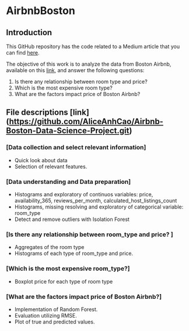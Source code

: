 # AirbnbBoston
## Introduction

This GitHub repository has the code related to a Medium article that you can find [here](https://medium.com/@caohongvananh/airbnb-boston-data-science-74d39ad984fc).

The objective of this work is to analyze the data from Boston Airbnb, available on this [link](http://insideairbnb.com/get-the-data/), and answer the following questions:

1.	Is there any relationship between room type and price?
2.	Which is the most expensive room type?
3.	What are the factors impact price of Boston Airbnb?


## File descriptions [link] (https://github.com/AliceAnhCao/Airbnb-Boston-Data-Science-Project.git)

### [Data collection and select relevant information]

- Quick look about data
- Selection of relevant features.

### [Data understanding and Data preparation]

- Histograms and exploratory of continuos variables: price, availability_365, reviews_per_month, calculated_host_listings_count
- Histograms, missing resolving and exploratory of categorical variable: room_type
- Detect and remove outliers with Isolation Forest 


### [Is there any relationship between room_type and price? ]

- Aggregates of the room type
- Histograms of each type of room_type and price. 

### [Which is the most expensive room_type?]

- Boxplot price for each type of room type
 
### [What are the factors impact price of Boston Airbnb?]

- Implementation of Random Forest.
- Evaluation utilizing RMSE.
- Plot of true and predicted values.











